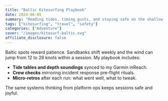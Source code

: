 ```yaml
---
title: "Baltic Kitesurfing Playbook"
date: 2024-06-05
summary: "Reading tides, timing gusts, and staying safe on the shallow banks of the Baltic Sea."
tags: ["kitesurfing", "travel", "safety"]
categories: ["Adventure"]
cover: "/images/kitesurf-baltic.svg"
affiliate_disclosure: false
---
```


Baltic spots reward patience. Sandbanks shift weekly and the wind can jump from 12 to 28 knots within a session. My playbook includes:

- **Tide tables and depth soundings** synced to my Garmin inReach.
- **Crew checks** mirroring incident response pre-flight rituals.
- **Micro-retros** after each run: what went well, what to tweak.

The same systems thinking from platform ops keeps sessions safe and joyful.
